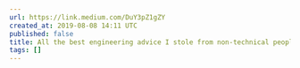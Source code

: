 ```yaml
---
url: https://link.medium.com/DuY3pZ1gZY
created_at: 2019-08-08 14:11 UTC
published: false
title: All the best engineering advice I stole from non-technical people
tags: []
---
```



